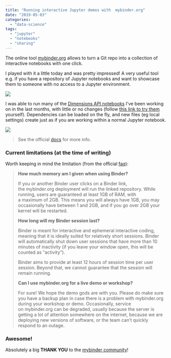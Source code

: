 ```yaml
---
title: "Running interactive Jupyter demos with  mybinder.org"
date: "2019-05-03"
categories: 
  - "data-science"
tags: 
  - "jupyter"
  - "notebooks"
  - "sharing"
---
```


The online tool [mybinder.org](https://mybinder.org/) allows to turn a Git repo into a collection of interactive notebooks with one click.

I played with it a little today and was pretty impressed! A very useful tool e.g. if you have a repository of Jupyter notebooks and want to showcase them to someone with no access to a Jupyter environment.

[![](/media/static/blog_img/Screenshot-2019-05-03-binder.png)](Screenshot-2019-05-03-binder.png)

I was able to run many of the [Dimensions API notebooks](https://github.com/digital-science/dimensions-api) I've been working on in the last months, with little or no changes (follow [this link to try them](https://hub.mybinder.org/user/digital-science-dimensions-api-y3409gua/tree) yourself). Dependencies can be loaded on the fly, and new files (eg local settings) create just as if you are working within a normal Jupyter notebook.

[![](/media/static/blog_img/Screenshot-2019-05-03-binder2.png)](Screenshot-2019-05-03-binder2.png)

> See the official [docs](https://mybinder.readthedocs.io/en/latest/) for more info.



### Current limitations (at the time of writing)

Worth keeping in mind the limitation (from the official [faq](https://mybinder.readthedocs.io/en/latest/faq.html#user-memory)):

> **How much memory am I given when using Binder?**
> 
> If you or another Binder user clicks on a Binder link, the mybinder.org deployment will run the linked repository. While running, users are guaranteed at least 1GB of RAM, with a maximum of 2GB. This means you will always have 1GB, you may occasionally have between 1 and 2GB, and if you go over 2GB your kernel will be restarted.
> 
> **How long will my Binder session last?**
> 
> Binder is meant for interactive and ephemeral interactive coding, meaning that it is ideally suited for relatively short sessions. Binder will automatically shut down user sessions that have more than 10 minutes of inactivity (if you leave your window open, this will be counted as “activity”).
> 
> Binder aims to provide at least 12 hours of session time per user session. Beyond that, we cannot guarantee that the session will remain running.
> 
> **Can I use mybinder.org for a live demo or workshop?**
> 
> For sure! We hope the demo gods are with you. Please do make sure you have a backup plan in case there is a problem with mybinder.org during your workshop or demo. Occasionally, service on mybinder.org can be degraded, usually because the server is getting a lot of attention somewhere on the internet, because we are deploying new versions of software, or the team can’t quickly respond to an outage.

### Awesome!

Absolutely a big **THANK YOU** to the [mybinder community](https://gitter.im/jupyterhub/binder)!
